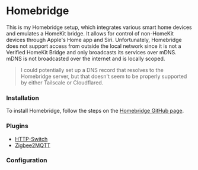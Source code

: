 # Homebridge
This is my Homebridge setup, which integrates various smart home devices and emulates a HomeKit bridge. It allows for control of non-HomeKit devices through Apple's Home app and Siri.
Unfortunately, Homebridge does not support access from outside the local network since it is not a Verified HomeKit Bridge and only broadcasts its services over mDNS. mDNS is not broadcasted over the internet and is locally scoped.
> I could potentially set up a DNS record that resolves to the Homebridge server, but that doesn't seem to be properly supported by either Tailscale or Cloudflared.

### Installation
To install Homebridge, follow the steps on the [Homebridge GitHub page](https://github.com/homebridge/docker-homebridge).

### Plugins
- [HTTP-Switch](https://github.com/bauer-andreas/homebridge-http-switch)
- [Zigbee2MQTT](https://z2m.dev/)
### Configuration
